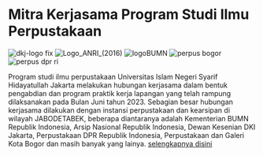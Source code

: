 # **Mitra Kerjasama Program Studi Ilmu Perpustakaan**

![dkj-logo fix](https://github.com/uin-fah/ipi-webcon/assets/119867794/c9138fb9-315d-4031-a1f1-d8a13001e586) ![Logo_ANRI_(2016)](https://github.com/uin-fah/ipi-webcon/assets/119867794/c0243f14-1716-4d20-aa90-ac12a4683c21) ![logoBUMN](https://github.com/uin-fah/ipi-webcon/assets/119867794/33d219d0-32aa-4b32-afa1-e08018bc060d) ![perpus bogor](https://github.com/uin-fah/ipi-webcon/assets/119867794/7cf5f887-a03f-49d7-a569-a362ed83345e) ![perpus dpr ri](https://github.com/uin-fah/ipi-webcon/assets/119867794/a66e108a-e15f-444f-9eeb-dbea5fc55838)






Program studi ilmu perpustakaan Universitas Islam Negeri Syarif Hidayatullah Jakarta melakukan hubungan kerjasama dalam bentuk pengabdian dan program praktik kerja lapangan yang telah rampung dilaksanakan pada Bulan Juni tahun 2023. Sebagian besar hubungan kerjasama dilakukan dengan instansi perpustakaan dan kearsipan di wilayah JABODETABEK, beberapa diantaranya adalah Kementerian BUMN Republik Indonesia, Arsip Nasional Republik Indonesia, Dewan Kesenian DKI Jakarta, Perpustakaan DPR Republik Indonesia, Perpustakaan dan Galeri Kota Bogor dan masih banyak yang lainya. [selengkapnya disini](https://docs.google.com/spreadsheets/d/1xtGLJzpnx0vTVi-kM6qhRjwfxJt0Aink/edit#gid=631199221)



 
